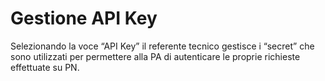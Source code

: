 # Gestione API Key

Selezionando la voce “API Key” il referente tecnico gestisce i “secret” che sono utilizzati per permettere alla PA di autenticare le proprie richieste effettuate su PN.
